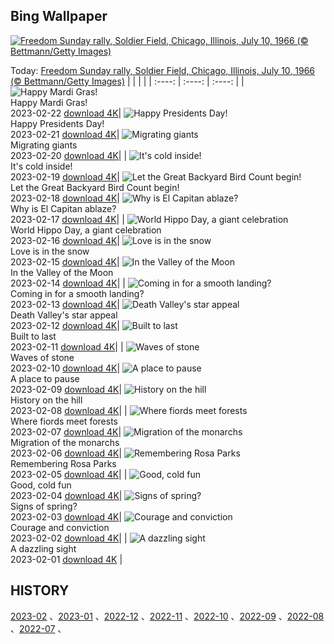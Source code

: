 ## Bing Wallpaper
[![Freedom Sunday rally, Soldier Field, Chicago, Illinois, July 10, 1966 (© Bettmann/Getty Images)](https://cn.bing.com/th?id=OHR.FreedomRallyChi_EN-US2565810173_UHD.jpg&w=1000)](https://cn.bing.com/th?id=OHR.FreedomRallyChi_EN-US2565810173_UHD.jpg&pid=hp&w=3840&h=2160&rs=1&c=4)

Today: [Freedom Sunday rally, Soldier Field, Chicago, Illinois, July 10, 1966 (© Bettmann/Getty Images)](https://cn.bing.com/th?id=OHR.FreedomRallyChi_EN-US2565810173_UHD.jpg&pid=hp&w=3840&h=2160&rs=1&c=4)
  |      |      |      |
| :----: | :----: | :----: |
| ![Happy Mardi Gras!](https://cn.bing.com/th?id=OHR.MardiGrasNOLA_EN-US2138635038_UHD.jpg&pid=hp&w=384&h=216&rs=1&c=4) <br/> Happy Mardi Gras! <br/> 2023-02-22  [download 4K](https://cn.bing.com/th?id=OHR.MardiGrasNOLA_EN-US2138635038_UHD.jpg&pid=hp&w=3840&h=2160&rs=1&c=4)| ![Happy Presidents Day!](https://cn.bing.com/th?id=OHR.PresDayDC_EN-US2054662773_UHD.jpg&pid=hp&w=384&h=216&rs=1&c=4) <br/> Happy Presidents Day! <br/> 2023-02-21  [download 4K](https://cn.bing.com/th?id=OHR.PresDayDC_EN-US2054662773_UHD.jpg&pid=hp&w=3840&h=2160&rs=1&c=4)| ![Migrating giants](https://cn.bing.com/th?id=OHR.MauiWhale_EN-US1928366389_UHD.jpg&pid=hp&w=384&h=216&rs=1&c=4) <br/> Migrating giants <br/> 2023-02-20  [download 4K](https://cn.bing.com/th?id=OHR.MauiWhale_EN-US1928366389_UHD.jpg&pid=hp&w=3840&h=2160&rs=1&c=4)|
| ![It's cold inside!](https://cn.bing.com/th?id=OHR.EbenIceCave_EN-US1839710567_UHD.jpg&pid=hp&w=384&h=216&rs=1&c=4) <br/> It's cold inside! <br/> 2023-02-19  [download 4K](https://cn.bing.com/th?id=OHR.EbenIceCave_EN-US1839710567_UHD.jpg&pid=hp&w=3840&h=2160&rs=1&c=4)| ![Let the Great Backyard Bird Count begin!](https://cn.bing.com/th?id=OHR.BirdcountAllen_EN-US1766542066_UHD.jpg&pid=hp&w=384&h=216&rs=1&c=4) <br/> Let the Great Backyard Bird Count begin! <br/> 2023-02-18  [download 4K](https://cn.bing.com/th?id=OHR.BirdcountAllen_EN-US1766542066_UHD.jpg&pid=hp&w=3840&h=2160&rs=1&c=4)| ![Why is El Capitan ablaze?](https://cn.bing.com/th?id=OHR.FireFallYosemite_EN-US1696286356_UHD.jpg&pid=hp&w=384&h=216&rs=1&c=4) <br/> Why is El Capitan ablaze? <br/> 2023-02-17  [download 4K](https://cn.bing.com/th?id=OHR.FireFallYosemite_EN-US1696286356_UHD.jpg&pid=hp&w=3840&h=2160&rs=1&c=4)|
| ![World Hippo Day, a giant celebration](https://cn.bing.com/th?id=OHR.HippoDayChobe_EN-US1475666654_UHD.jpg&pid=hp&w=384&h=216&rs=1&c=4) <br/> World Hippo Day, a giant celebration <br/> 2023-02-16  [download 4K](https://cn.bing.com/th?id=OHR.HippoDayChobe_EN-US1475666654_UHD.jpg&pid=hp&w=3840&h=2160&rs=1&c=4)| ![Love is in the snow](https://cn.bing.com/th?id=OHR.OtaruIgloo_EN-US1380797135_UHD.jpg&pid=hp&w=384&h=216&rs=1&c=4) <br/> Love is in the snow <br/> 2023-02-15  [download 4K](https://cn.bing.com/th?id=OHR.OtaruIgloo_EN-US1380797135_UHD.jpg&pid=hp&w=3840&h=2160&rs=1&c=4)| ![In the Valley of the Moon](https://cn.bing.com/th?id=OHR.MoonValley_EN-US1284273095_UHD.jpg&pid=hp&w=384&h=216&rs=1&c=4) <br/> In the Valley of the Moon <br/> 2023-02-14  [download 4K](https://cn.bing.com/th?id=OHR.MoonValley_EN-US1284273095_UHD.jpg&pid=hp&w=3840&h=2160&rs=1&c=4)|
| ![Coming in for a smooth landing?](https://cn.bing.com/th?id=OHR.BoobyDarwinDay_EN-US7558308740_UHD.jpg&pid=hp&w=384&h=216&rs=1&c=4) <br/> Coming in for a smooth landing? <br/> 2023-02-13  [download 4K](https://cn.bing.com/th?id=OHR.BoobyDarwinDay_EN-US7558308740_UHD.jpg&pid=hp&w=3840&h=2160&rs=1&c=4)| ![Death Valley's star appeal](https://cn.bing.com/th?id=OHR.DarkSkiesDV_EN-US5129041284_UHD.jpg&pid=hp&w=384&h=216&rs=1&c=4) <br/> Death Valley's star appeal <br/> 2023-02-12  [download 4K](https://cn.bing.com/th?id=OHR.DarkSkiesDV_EN-US5129041284_UHD.jpg&pid=hp&w=3840&h=2160&rs=1&c=4)| ![Built to last](https://cn.bing.com/th?id=OHR.EpidaurusGreece_EN-US0957261511_UHD.jpg&pid=hp&w=384&h=216&rs=1&c=4) <br/> Built to last <br/> 2023-02-11  [download 4K](https://cn.bing.com/th?id=OHR.EpidaurusGreece_EN-US0957261511_UHD.jpg&pid=hp&w=3840&h=2160&rs=1&c=4)|
| ![Waves of stone](https://cn.bing.com/th?id=OHR.LowerAntelopeAZ_EN-US3547494170_UHD.jpg&pid=hp&w=384&h=216&rs=1&c=4) <br/> Waves of stone <br/> 2023-02-10  [download 4K](https://cn.bing.com/th?id=OHR.LowerAntelopeAZ_EN-US3547494170_UHD.jpg&pid=hp&w=3840&h=2160&rs=1&c=4)| ![A place to pause](https://cn.bing.com/th?id=OHR.NorwayRestArea_EN-US3474268008_UHD.jpg&pid=hp&w=384&h=216&rs=1&c=4) <br/> A place to pause <br/> 2023-02-09  [download 4K](https://cn.bing.com/th?id=OHR.NorwayRestArea_EN-US3474268008_UHD.jpg&pid=hp&w=3840&h=2160&rs=1&c=4)| ![History on the hill](https://cn.bing.com/th?id=OHR.MedievalLabro_EN-US3411281136_UHD.jpg&pid=hp&w=384&h=216&rs=1&c=4) <br/> History on the hill <br/> 2023-02-08  [download 4K](https://cn.bing.com/th?id=OHR.MedievalLabro_EN-US3411281136_UHD.jpg&pid=hp&w=3840&h=2160&rs=1&c=4)|
| ![Where fiords meet forests](https://cn.bing.com/th?id=OHR.WaitangiFjordlandNP_EN-US6375624505_UHD.jpg&pid=hp&w=384&h=216&rs=1&c=4) <br/> Where fiords meet forests <br/> 2023-02-07  [download 4K](https://cn.bing.com/th?id=OHR.WaitangiFjordlandNP_EN-US6375624505_UHD.jpg&pid=hp&w=3840&h=2160&rs=1&c=4)| ![Migration of the monarchs](https://cn.bing.com/th?id=OHR.MonarchPismo_EN-US3162751009_UHD.jpg&pid=hp&w=384&h=216&rs=1&c=4) <br/> Migration of the monarchs <br/> 2023-02-06  [download 4K](https://cn.bing.com/th?id=OHR.MonarchPismo_EN-US3162751009_UHD.jpg&pid=hp&w=3840&h=2160&rs=1&c=4)| ![Remembering Rosa Parks](https://cn.bing.com/th?id=OHR.RosaParksBus_EN-US3109740887_UHD.jpg&pid=hp&w=384&h=216&rs=1&c=4) <br/> Remembering Rosa Parks <br/> 2023-02-05  [download 4K](https://cn.bing.com/th?id=OHR.RosaParksBus_EN-US3109740887_UHD.jpg&pid=hp&w=3840&h=2160&rs=1&c=4)|
| ![Good, cold fun](https://cn.bing.com/th?id=OHR.QuebecFrontenac_EN-US3034032069_UHD.jpg&pid=hp&w=384&h=216&rs=1&c=4) <br/> Good, cold fun <br/> 2023-02-04  [download 4K](https://cn.bing.com/th?id=OHR.QuebecFrontenac_EN-US3034032069_UHD.jpg&pid=hp&w=3840&h=2160&rs=1&c=4)| ![Signs of spring?](https://cn.bing.com/th?id=OHR.GroundhogThree_EN-US2975789647_UHD.jpg&pid=hp&w=384&h=216&rs=1&c=4) <br/> Signs of spring? <br/> 2023-02-03  [download 4K](https://cn.bing.com/th?id=OHR.GroundhogThree_EN-US2975789647_UHD.jpg&pid=hp&w=3840&h=2160&rs=1&c=4)| ![Courage and conviction](https://cn.bing.com/th?id=OHR.LittleRockNine_EN-US4940477720_UHD.jpg&pid=hp&w=384&h=216&rs=1&c=4) <br/> Courage and conviction <br/> 2023-02-02  [download 4K](https://cn.bing.com/th?id=OHR.LittleRockNine_EN-US4940477720_UHD.jpg&pid=hp&w=3840&h=2160&rs=1&c=4)|
| ![A dazzling sight](https://cn.bing.com/th?id=OHR.ZebraTrio_EN-US4742257683_UHD.jpg&pid=hp&w=384&h=216&rs=1&c=4) <br/> A dazzling sight <br/> 2023-02-01  [download 4K](https://cn.bing.com/th?id=OHR.ZebraTrio_EN-US4742257683_UHD.jpg&pid=hp&w=3840&h=2160&rs=1&c=4) |
  
  ## HISTORY
  [2023-02](https://github.com/Underglaze-Blue/bingwallpaper/tree/main/archive/2023-02/) 、[2023-01](https://github.com/Underglaze-Blue/bingwallpaper/tree/main/archive/2023-01/) 、[2022-12](https://github.com/Underglaze-Blue/bingwallpaper/tree/main/archive/2022-12/) 、[2022-11](https://github.com/Underglaze-Blue/bingwallpaper/tree/main/archive/2022-11/) 、[2022-10](https://github.com/Underglaze-Blue/bingwallpaper/tree/main/archive/2022-10/) 、[2022-09](https://github.com/Underglaze-Blue/bingwallpaper/tree/main/archive/2022-09/) 、[2022-08](https://github.com/Underglaze-Blue/bingwallpaper/tree/main/archive/2022-08/) 、[2022-07](https://github.com/Underglaze-Blue/bingwallpaper/tree/main/archive/2022-07/) 、